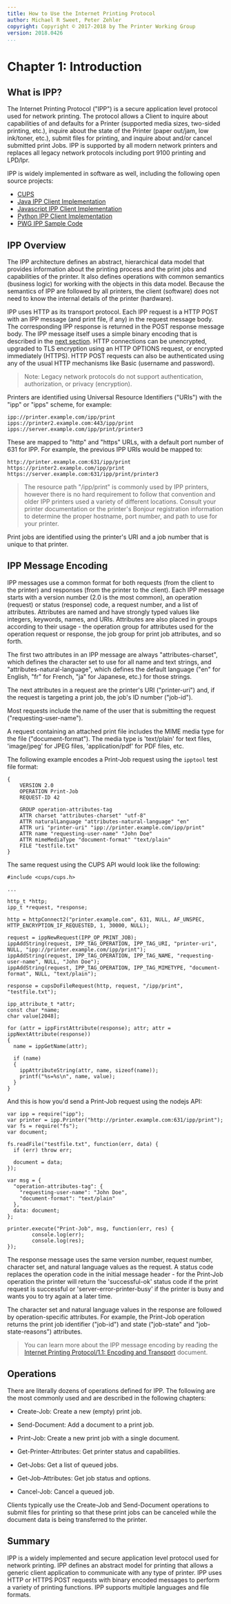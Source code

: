 ```yaml
---
title: How to Use the Internet Printing Protocol
author: Michael R Sweet, Peter Zehler
copyright: Copyright © 2017-2018 by The Printer Working Group
version: 2018.0426
...
```


Chapter 1: Introduction
=======================


What is IPP?
------------

The Internet Printing Protocol ("IPP") is a secure application level protocol
used for network printing.  The protocol allows a Client to inquire about
capabilities of and defaults for a Printer (supported media sizes, two-sided
printing, etc.), inquire about the state of the Printer (paper out/jam, low
ink/toner, etc.), submit files for printing, and inquire about and/or cancel
submitted print Jobs.  IPP is supported by all modern network printers and
replaces all legacy network protocols including port 9100 printing
and LPD/lpr.

IPP is widely implemented in software as well, including the following open
source projects:

- [CUPS](https://www.cups.org/)
- [Java IPP Client Implementation](https://code.google.com/archive/p/jspi/)
- [Javascript IPP Client Implementation](https://github.com/williamkapke/ipp)
- [Python IPP Client Implementation](http://www.pykota.com/software/pkipplib/)
- [PWG IPP Sample Code](https://istopwg.github.io/ippsample)


IPP Overview
------------

The IPP architecture defines an abstract, hierarchical data model that provides
information about the printing process and the print jobs and capabilities of
the printer.  It also defines operations with common semantics (business logic)
for working with the objects in this data model.  Because the semantics of IPP
are followed by all printers, the client (software) does not need to know the
internal details of the printer (hardware).

IPP uses HTTP as its transport protocol.  Each IPP request is a HTTP POST with
an IPP message (and print file, if any) in the request message body.  The
corresponding IPP response is returned in the POST response message body.  The
IPP message itself uses a simple binary encoding that is described in the
[next section](#ipp-message-encoding).  HTTP connections can be unencrypted,
upgraded to TLS encryption using an HTTP OPTIONS request, or encrypted
immediately (HTTPS).  HTTP POST requests can also be authenticated using any of
the usual HTTP mechanisms like Basic (username and password).

> Note: Legacy network protocols do not support authentication, authorization,
> or privacy (encryption).

Printers are identified using Universal Resource Identifiers ("URIs") with the
"ipp" or "ipps" scheme, for example:

```
ipp://printer.example.com/ipp/print
ipps://printer2.example.com:443/ipp/print
ipps://server.example.com/ipp/print/printer3
```

These are mapped to "http" and "https" URLs, with a default port number of 631
for IPP.  For example, the previous IPP URIs would be mapped to:

```
http://printer.example.com:631/ipp/print
https://printer2.example.com/ipp/print
https://server.example.com:631/ipp/print/printer3
```

> The resource path "/ipp/print" is commonly used by IPP printers, however there
> is no hard requirement to follow that convention and older IPP printers used
> a variety of different locations.  Consult your printer documentation or the
> printer's Bonjour registration information to determine the proper hostname,
> port number, and path to use for your printer.

Print jobs are identified using the printer's URI and a job number that is
unique to that printer.


IPP Message Encoding
--------------------

IPP messages use a common format for both requests (from the client to the
printer) and responses (from the printer to the client).  Each IPP message
starts with a version number (2.0 is the most common), an operation (request) or
status (response) code, a request number, and a list of attributes.  Attributes
are named and have strongly typed values like integers, keywords, names, and
URIs.  Attributes are also placed in groups according to their usage -
the operation group for attributes used for the operation request or response,
the job group for print job attributes, and so forth.

The first two attributes in an IPP message are always "attributes-charset",
which defines the character set to use for all name and text strings, and
"attributes-natural-language", which defines the default language ("en" for
English, "fr" for French, "ja" for Japanese, etc.) for those strings.

The next attributes in a request are the printer's URI ("printer-uri") and, if
the request is targeting a print job, the job's ID number ("job-id").

Most requests include the name of the user that is submitting the request
("requesting-user-name").

A request containing an attached print file includes the MIME media type for
the file ("document-format").  The media type is 'text/plain' for text files,
'image/jpeg' for JPEG files, 'application/pdf' for PDF files, etc.

The following example encodes a Print-Job request using the `ipptool` test file
format:

```
{
    VERSION 2.0
    OPERATION Print-Job
    REQUEST-ID 42

    GROUP operation-attributes-tag
    ATTR charset "attributes-charset" "utf-8"
    ATTR naturalLanguage "attributes-natural-language" "en"
    ATTR uri "printer-uri" "ipp://printer.example.com/ipp/print"
    ATTR name "requesting-user-name" "John Doe"
    ATTR mimeMediaType "document-format" "text/plain"
    FILE "testfile.txt"
}
```

The same request using the CUPS API would look like the following:

```
#include <cups/cups.h>

...

http_t *http;
ipp_t *request, *response;

http = httpConnect2("printer.example.com", 631, NULL, AF_UNSPEC, HTTP_ENCRYPTION_IF_REQUESTED, 1, 30000, NULL);

request = ippNewRequest(IPP_OP_PRINT_JOB);
ippAddString(request, IPP_TAG_OPERATION, IPP_TAG_URI, "printer-uri", NULL, "ipp://printer.example.com/ipp/print");
ippAddString(request, IPP_TAG_OPERATION, IPP_TAG_NAME, "requesting-user-name", NULL, "John Doe");
ippAddString(request, IPP_TAG_OPERATION, IPP_TAG_MIMETYPE, "document-format", NULL, "text/plain");

response = cupsDoFileRequest(http, request, "/ipp/print", "testfile.txt");

ipp_attribute_t *attr;
const char *name;
char value[2048];

for (attr = ippFirstAttribute(response); attr; attr = ippNextAttribute(response))
{
  name = ippGetName(attr);

  if (name)
  {
    ippAttributeString(attr, name, sizeof(name));
    printf("%s=%s\n", name, value);
  }
}
```

And this is how you'd send a Print-Job request using the nodejs API:

```
var ipp = require("ipp");
var printer = ipp.Printer("http://printer.example.com:631/ipp/print");
var fs = require("fs");
var document;

fs.readFile("testfile.txt", function(err, data) {
  if (err) throw err;

  document = data;
});

var msg = {
  "operation-attributes-tag": {
    "requesting-user-name": "John Doe",
    "document-format": "text/plain"
  },
  data: document;
};

printer.execute("Print-Job", msg, function(err, res) {
        console.log(err);
        console.log(res);
});
```

The response message uses the same version number, request number, character
set, and natural language values as the request.  A status code replaces the
operation code in the initial message header - for the Print-Job operation the
printer will return the 'successful-ok' status code if the print request is
successful or 'server-error-printer-busy' if the printer is busy and wants you
to try again at a later time.

The character set and natural language values in the response are followed by
operation-specific attributes.  For example, the Print-Job operation returns the
print job identifier ("job-id") and state ("job-state" and "job-state-reasons")
attributes.

> You can learn more about the IPP message encoding by reading the
> [Internet Printing Protocol/1.1: Encoding and Transport](https://tools.ietf.org/html/rfc8010)
> document.


Operations
----------

There are literally dozens of operations defined for IPP.  The following are
the most commonly used and are described in the following chapters:

- Create-Job: Create a new (empty) print job.

- Send-Document: Add a document to a print job.

- Print-Job: Create a new print job with a single document.

- Get-Printer-Attributes: Get printer status and capabilities.

- Get-Jobs: Get a list of queued jobs.

- Get-Job-Attributes: Get job status and options.

- Cancel-Job: Cancel a queued job.

Clients typically use the Create-Job and Send-Document operations to submit
files for printing so that these print jobs can be canceled while the document
data is being transferred to the printer.


Summary
-------

IPP is a widely implemented and secure application level protocol used for
network printing.  IPP defines an abstract model for printing that allows a
generic client application to communicate with any type of printer.  IPP uses
HTTP or HTTPS POST requests with binary encoded messages to perform a variety of
printing functions.  IPP supports multiple languages and file formats.
